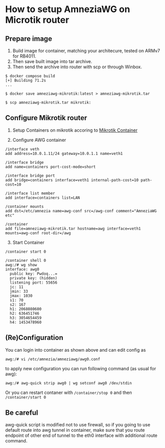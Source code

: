 # How to setup AmneziaWG on Microtik router

## Prepare image

1. Build image for container, matching your architecure, tested on ARMv7 for RB4011.
2. Then save built image into tar archive.
3. Then send the archive into router with scp or through Winbox.

```shell
$ docker compose build
[+] Building 71.2s
...

$ docker save amneziawg-mikrotik:latest > amneziawg-mikrotik.tar

$ scp amneziawg-mikrotik.tar mikrotik:
```

## Configure Mikrotik router

1. Setup Containers on mikrotik accoring to [Mikrotik Container](https://help.mikrotik.com/docs/display/ROS/Container)

2. Configure AWG container

```shell
/interface veth
add address=10.0.1.11/24 gateway=10.0.1.1 name=veth1

/interface bridge
add name=containers port-cost-mode=short

/interface bridge port
add bridge=containers interface=veth1 internal-path-cost=10 path-cost=10

/interface list member
add interface=containers list=LAN

/container mounts
add dst=/etc/amnezia name=awg-conf src=/awg-conf comment="AmneziaWG etc"

/container
add file=amneziawg-mikrotik.tar hostname=awg interface=veth1 mounts=awg-conf root-dir=/awg
```

3. Start Container

```shell
/container start 0

/container shell 0
awg:/# wg show
interface: awg0
  public key: Pwdoq...=
  private key: (hidden)
  listening port: 55656
  jc: 11
  jmin: 33
  jmax: 1030
  s1: 70
  s2: 167
  h1: 2068080600
  h2: 636451746
  h3: 3054654459
  h4: 1453478960
```

## (Re)Configuration 

You can login into container as shown above and can edit config as 

```shell
awg:/# vi /etc/amnezia/amneziawg/awg0.conf
```

to apply new configuration you can run following command (as usual for awg):

```shell
awg:/# awg-quick strip awg0 | wg setconf awg0 /dev/stdin
```

Or you can restart contaner with `/container/stop 0` and then `/container/start 0`

## Be careful

awg-quick script is modified not to use firewall, 
so if you going to use default route into awg tunnel in container,
make sure that you route endpoint of other end of tunnel to the eth0 interface with additional route command.
